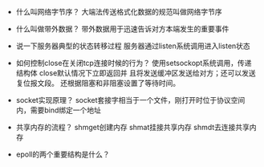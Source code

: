 - 什么叫网络字节序？
大端法传送格式化数据的规范叫做网络字节序
- 什么叫做带外数据？
带外数据用于迅速告诉对方本端发生的重要事件
- 说一下服务器典型的状态转移过程
服务器通过listen系统调用进入listen状态

- 如何控制close在关闭tcp连接时候的行为？
使用setsockopt系统调用，传递结构体
close默认情况下立即返回并 且将发送缓冲区发送给对方；还可以发送复位报文段。
还根据阻塞和非阻塞设置了等待时间。

- socket实现原理？
socket套接字相当于一个文件，刚打开时位于协议空间内，需要bind绑定一个地址

- 共享内存的流程？
shmget创建内存
shmat挂接共享内存
shmdt去连接共享内存

- epoll的两个重要结构是什么？




